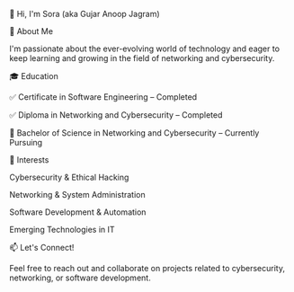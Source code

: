 👋 Hi, I'm Sora (aka Gujar Anoop Jagram)

👀 About Me

I'm passionate about the ever-evolving world of technology and eager to keep learning and growing in the field of networking and cybersecurity.

🎓 Education

✅ Certificate in Software Engineering – Completed

✅ Diploma in Networking and Cybersecurity – Completed

📖 Bachelor of Science in Networking and Cybersecurity – Currently Pursuing


🚀 Interests

Cybersecurity & Ethical Hacking

Networking & System Administration

Software Development & Automation

Emerging Technologies in IT


📫 Let's Connect!

Feel free to reach out and collaborate on projects related to cybersecurity, networking, or software development.